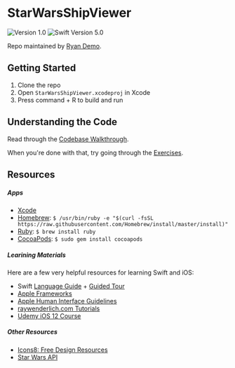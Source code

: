 # StarWarsShipViewer

![Version 1.0](https://img.shields.io/badge/version-1.0-blue.svg)
![Swift Version 5.0](https://img.shields.io/badge/swift-5.0-orange.svg)

Repo maintained by [Ryan Demo](https://rcd.io/).

## Getting Started
1. Clone the repo
2. Open `StarWarsShipViewer.xcodeproj` in Xcode
3. Press command + R to build and run

## Understanding the Code
Read through the [Codebase Walkthrough](/Tutorial/CodebaseWalkthrough.md).

When you're done with that, try going through the [Exercises](/Tutorial/Exercises.md).

## Resources
##### Apps
- [Xcode](https://itunes.apple.com/us/app/xcode/id497799835?mt=12)
- [Homebrew](https://brew.sh/): `$ /usr/bin/ruby -e "$(curl -fsSL https://raw.githubusercontent.com/Homebrew/install/master/install)"`
- [Ruby](https://www.ruby-lang.org/en/documentation/installation/): `$ brew install ruby`
- [CocoaPods](https://cocoapods.org/): `$ sudo gem install cocoapods`

##### Learining Materials
Here are a few very helpful resources for learning Swift and iOS:
- Swift [Language Guide](https://docs.swift.org/swift-book/LanguageGuide/TheBasics.html) + [Guided Tour](https://docs.swift.org/swift-book/GuidedTour/GuidedTour.html)
- [Apple Frameworks](https://developer.apple.com/documentation)
- [Apple Human Interface Guidelines](https://developer.apple.com/design/human-interface-guidelines/ios/overview/themes/)
- [raywenderlich.com Tutorials](raywenderlich.com)
- [Udemy iOS 12 Course](https://www.udemy.com/course/ios-12-developer-course/)

##### Other Resources
- [Icons8: Free Design Resources](https://icons8.com/)
- [Star Wars API](https://swapi.co/)
